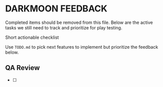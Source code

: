 # DARKMOON FEEDBACK

Completed items should be removed from this file. Below are the active tasks we still need to track and prioritize for play testing.

Short actionable checklist

Use `TODO.md` to pick next features to implement but prioritize the feedback below.

## QA Review

- [ ]
